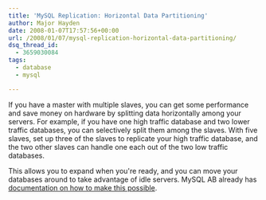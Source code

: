 ```yaml
---
title: 'MySQL Replication: Horizontal Data Partitioning'
author: Major Hayden
date: 2008-01-07T17:57:56+00:00
url: /2008/01/07/mysql-replication-horizontal-data-partitioning/
dsq_thread_id:
  - 3659030084
tags:
  - database
  - mysql

---
```

If you have a master with multiple slaves, you can get some performance and save money on hardware by splitting data horizontally among your servers. For example, if you have one high traffic database and two lower traffic databases, you can selectively split them among the slaves. With five slaves, set up three of the slaves to replicate your high traffic database, and the two other slaves can handle one each out of the two low traffic databases.

This allows you to expand when you're ready, and you can move your databases around to take advantage of idle servers. MySQL AB already has [documentation on how to make this possible][1].

 [1]: http://dev.mysql.com/doc/refman/5.0/en/replication-solutions-partitioning.html
